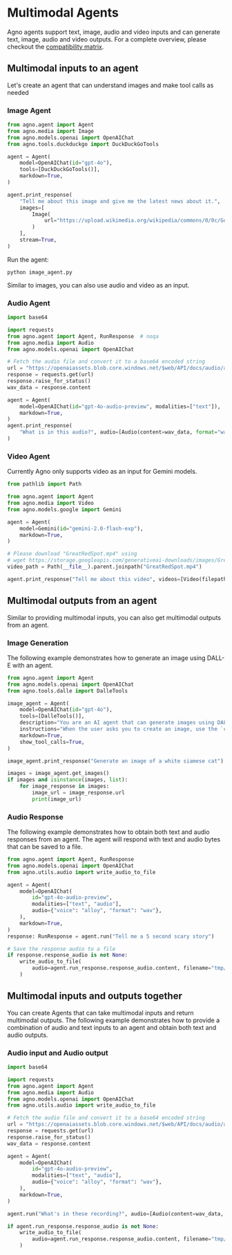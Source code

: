 # Multimodal Agents

Agno agents support text, image, audio and video inputs and can generate text, image, audio and video outputs. For a complete overview, please checkout the [compatibility matrix](/models/compatibility).

## Multimodal inputs to an agent

Let's create an agent that can understand images and make tool calls as needed

### Image Agent

```python image_agent.py
from agno.agent import Agent
from agno.media import Image
from agno.models.openai import OpenAIChat
from agno.tools.duckduckgo import DuckDuckGoTools

agent = Agent(
    model=OpenAIChat(id="gpt-4o"),
    tools=[DuckDuckGoTools()],
    markdown=True,
)

agent.print_response(
    "Tell me about this image and give me the latest news about it.",
    images=[
        Image(
            url="https://upload.wikimedia.org/wikipedia/commons/0/0c/GoldenGateBridge-001.jpg"
        )
    ],
    stream=True,
)
```

Run the agent:

```shell
python image_agent.py
```

Similar to images, you can also use audio and video as an input.

### Audio Agent

```python audio_agent.py
import base64

import requests
from agno.agent import Agent, RunResponse  # noqa
from agno.media import Audio
from agno.models.openai import OpenAIChat

# Fetch the audio file and convert it to a base64 encoded string
url = "https://openaiassets.blob.core.windows.net/$web/API/docs/audio/alloy.wav"
response = requests.get(url)
response.raise_for_status()
wav_data = response.content

agent = Agent(
    model=OpenAIChat(id="gpt-4o-audio-preview", modalities=["text"]),
    markdown=True,
)
agent.print_response(
    "What is in this audio?", audio=[Audio(content=wav_data, format="wav")]
)
```

### Video Agent

<Note>Currently Agno only supports video as an input for Gemini models.</Note>

```python video_agent.py
from pathlib import Path

from agno.agent import Agent
from agno.media import Video
from agno.models.google import Gemini

agent = Agent(
    model=Gemini(id="gemini-2.0-flash-exp"),
    markdown=True,
)

# Please download "GreatRedSpot.mp4" using
# wget https://storage.googleapis.com/generativeai-downloads/images/GreatRedSpot.mp4
video_path = Path(__file__).parent.joinpath("GreatRedSpot.mp4")

agent.print_response("Tell me about this video", videos=[Video(filepath=video_path)])
```

## Multimodal outputs from an agent

Similar to providing multimodal inputs, you can also get multimodal outputs from an agent.

### Image Generation

The following example demonstrates how to generate an image using DALL-E with an agent.

```python image_agent.py
from agno.agent import Agent
from agno.models.openai import OpenAIChat
from agno.tools.dalle import DalleTools

image_agent = Agent(
    model=OpenAIChat(id="gpt-4o"),
    tools=[DalleTools()],
    description="You are an AI agent that can generate images using DALL-E.",
    instructions="When the user asks you to create an image, use the `create_image` tool to create the image.",
    markdown=True,
    show_tool_calls=True,
)

image_agent.print_response("Generate an image of a white siamese cat")

images = image_agent.get_images()
if images and isinstance(images, list):
    for image_response in images:
        image_url = image_response.url
        print(image_url)
```

### Audio Response

The following example demonstrates how to obtain both text and audio responses from an agent. The agent will respond with text and audio bytes that can be saved to a file.

```python audio_agent.py
from agno.agent import Agent, RunResponse
from agno.models.openai import OpenAIChat
from agno.utils.audio import write_audio_to_file

agent = Agent(
    model=OpenAIChat(
        id="gpt-4o-audio-preview",
        modalities=["text", "audio"],
        audio={"voice": "alloy", "format": "wav"},
    ),
    markdown=True,
)
response: RunResponse = agent.run("Tell me a 5 second scary story")

# Save the response audio to a file
if response.response_audio is not None:
    write_audio_to_file(
        audio=agent.run_response.response_audio.content, filename="tmp/scary_story.wav"
    )
```

## Multimodal inputs and outputs together

You can create Agents that can take multimodal inputs and return multimodal outputs. The following example demonstrates how to provide a combination of audio and text inputs to an agent and obtain both text and audio outputs.

### Audio input and Audio output

```python audio_agent.py
import base64

import requests
from agno.agent import Agent
from agno.media import Audio
from agno.models.openai import OpenAIChat
from agno.utils.audio import write_audio_to_file

# Fetch the audio file and convert it to a base64 encoded string
url = "https://openaiassets.blob.core.windows.net/$web/API/docs/audio/alloy.wav"
response = requests.get(url)
response.raise_for_status()
wav_data = response.content

agent = Agent(
    model=OpenAIChat(
        id="gpt-4o-audio-preview",
        modalities=["text", "audio"],
        audio={"voice": "alloy", "format": "wav"},
    ),
    markdown=True,
)

agent.run("What's in these recording?", audio=[Audio(content=wav_data, format="wav")])

if agent.run_response.response_audio is not None:
    write_audio_to_file(
        audio=agent.run_response.response_audio.content, filename="tmp/result.wav"
    )
```
